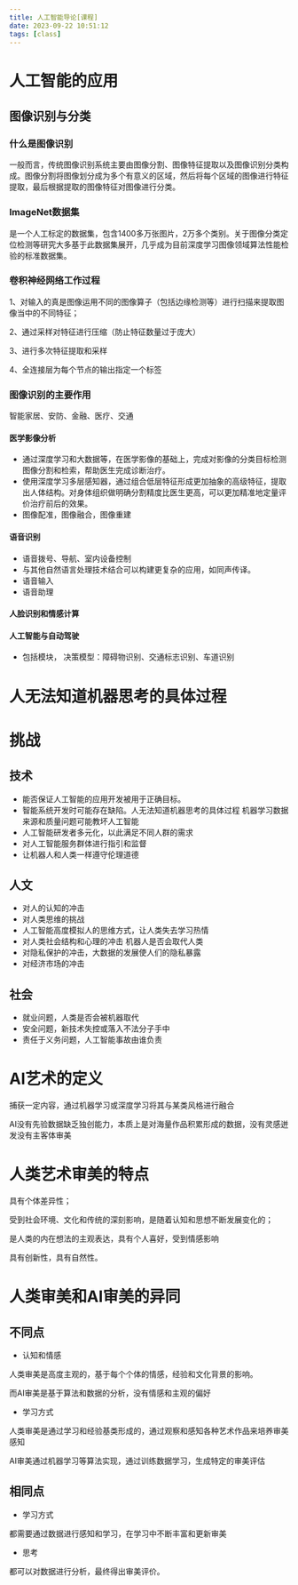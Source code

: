 ```yaml
---
title: 人工智能导论[课程]
date: 2023-09-22 10:51:12
tags: [class]
---
```


# 人工智能的应用

## 图像识别与分类

### 什么是图像识别

一般而言，传统图像识别系统主要由图像分割、图像特征提取以及图像识别分类构成。图像分割将图像划分成为多个有意义的区域，然后将每个区域的图像进行特征提取，最后根据提取的图像特征对图像进行分类。

### ImageNet数据集

是一个人工标定的数据集，包含1400多万张图片，2万多个类别。关于图像分类定位检测等研究大多基于此数据集展开，几乎成为目前深度学习图像领域算法性能检验的标准数据集。

### 卷积神经网络工作过程

1、对输入的真是图像运用不同的图像算子（包括边缘检测等）进行扫描来提取图像当中的不同特征；

2、通过采样对特征进行压缩（防止特征数量过于庞大）

3、进行多次特征提取和采样

4、全连接层为每个节点的输出指定一个标签

### 图像识别的主要作用

智能家居、安防、金融、医疗、交通

#### 医学影像分析

* 通过深度学习和大数据等，在医学影像的基础上，完成对影像的分类目标检测图像分割和检索，帮助医生完成诊断治疗。
* 使用深度学习多层感知器，通过组合低层特征形成更加抽象的高级特征，提取出人体结构。对身体组织做明确分割精度比医生更高，可以更加精准地定量评价治疗前后的效果。
* 图像配准，图像融合，图像重建

#### 语音识别

* 语音拨号、导航、室内设备控制
* 与其他自然语言处理技术结合可以构建更复杂的应用，如同声传译。
* 语音输入
* 语音助理

#### 人脸识别和情感计算

#### 人工智能与自动驾驶

* 包括模块， 决策模型：障碍物识别、交通标志识别、车道识别



# 人无法知道机器思考的具体过程

# 挑战

## 技术

* 能否保证人工智能的应用开发被用于正确目标。
* 智能系统开发时可能存在缺陷。人无法知道机器思考的具体过程 机器学习数据来源和质量问题可能教坏人工智能
* 人工智能研发者多元化，以此满足不同人群的需求
* 对人工智能服务群体进行指引和监督
* 让机器人和人类一样遵守伦理道德

## 人文

* 对人的认知的冲击
* 对人类思维的挑战
* 人工智能高度模拟人的思维方式，让人类失去学习热情
* 对人类社会结构和心理的冲击 机器人是否会取代人类
* 对隐私保护的冲击，大数据的发展使人们的隐私暴露
* 对经济市场的冲击

## 社会

* 就业问题，人类是否会被机器取代
* 安全问题，新技术失控或落入不法分子手中
* 责任于义务问题，人工智能事故由谁负责



# AI艺术的定义

捕获一定内容，通过机器学习或深度学习将其与某类风格进行融合

AI没有先验数据缺乏独创能力，本质上是对海量作品积累形成的数据，没有灵感迸发没有主客体审美

# 人类艺术审美的特点

具有个体差异性；

受到社会环境、文化和传统的深刻影响，是随着认知和思想不断发展变化的；

是人类的内在想法的主观表达，具有个人喜好，受到情感影响

具有创新性，具有自然性。

# 人类审美和AI审美的异同

## 不同点

* 认知和情感

人类审美是高度主观的，基于每个个体的情感，经验和文化背景的影响。

而AI审美是基于算法和数据的分析，没有情感和主观的偏好

* 学习方式

人类审美是通过学习和经验基类形成的，通过观察和感知各种艺术作品来培养审美感知

AI审美通过机器学习等算法实现，通过训练数据学习，生成特定的审美评估

## 相同点

* 学习方式

都需要通过数据进行感知和学习，在学习中不断丰富和更新审美

* 思考

都可以对数据进行分析，最终得出审美评价。
